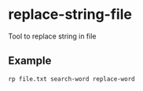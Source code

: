 # replace-string-file

Tool to replace string in file

## Example
```
rp file.txt search-word replace-word
```
